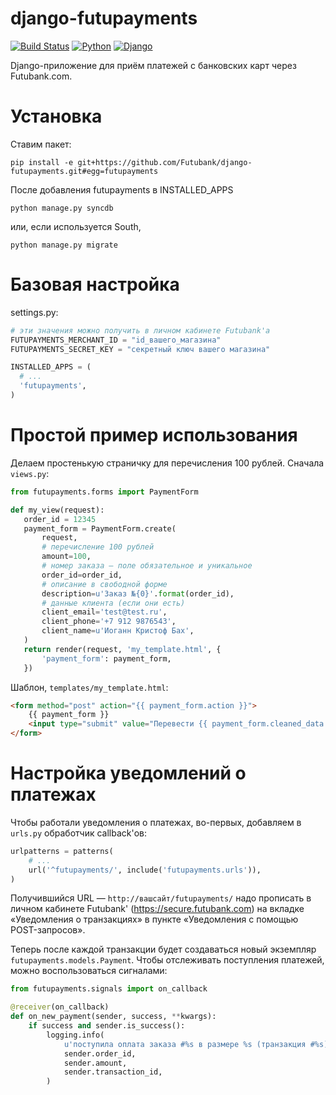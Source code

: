django-futupayments
===================

[![Build Status](https://travis-ci.org/Futubank/django-futupayments.svg?branch=krukov%2Fconfig-refactoring)](https://travis-ci.org/Futubank/django-futupayments)
[![Python](http://img.shields.io/badge/python-2.7,%203.2,%203.3,%203.4-blue.svg)](https://travis-ci.org/Futubank/django-futupayments)
[![Django](http://img.shields.io/badge/Django-1.3,%201.4,%201.5,%201.6-green.svg)](https://travis-ci.org/Futubank/django-futupayments)


Django-приложение для приём платежей с банковских карт через Futubank.com.


Установка
=========
Ставим пакет:

```
pip install -e git+https://github.com/Futubank/django-futupayments.git#egg=futupayments
```

После добавления futupayments в INSTALLED_APPS
```
python manage.py syncdb
```
или, если используется South,
```
python manage.py migrate
```

Базовая настройка
=================

settings.py:

```python
# эти значения можно получить в личном кабинете Futubank'а
FUTUPAYMENTS_MERCHANT_ID = "id_вашего_магазина"
FUTUPAYMENTS_SECRET_KEY = "секретный ключ вашего магазина"

INSTALLED_APPS = (
  # ...
  'futupayments',
)
```

Простой пример использования
============================
Делаем простенькую страничку для перечисления 100 рублей. Сначала `views.py`:

```python
from futupayments.forms import PaymentForm

def my_view(request):
   order_id = 12345
   payment_form = PaymentForm.create(
       request,
       # перечисление 100 рублей
       amount=100,
       # номер заказа – поле обязательное и уникальное
       order_id=order_id,
       # описание в свободной форме
       description=u'Заказ №{0}'.format(order_id),
       # данные клиента (если они есть)
       client_email='test@test.ru',
       client_phone='+7 912 9876543',
       client_name=u'Иоганн Кристоф Бах',
   )
   return render(request, 'my_template.html', {
       'payment_form': payment_form,
   })
```

Шаблон, `templates/my_template.html`:

```html
<form method="post" action="{{ payment_form.action }}">
    {{ payment_form }}
    <input type="submit" value="Перевести {{ payment_form.cleaned_data.amount }} {{ payment_form.cleaned_data.currency }} за заказ №{{ payment_form.cleaned_data.order_id }}">
</form>
```

Настройка уведомлений о платежах
================================
Чтобы работали уведомления о платежах, во-первых, добавляем в `urls.py` обработчик callback'ов:

```python
urlpatterns = patterns(
    # ...
    url('^futupayments/', include('futupayments.urls')),
)
```

Получившийся URL — `http://вашсайт/futupayments/` надо прописать в личном кабинете Futubank'
(https://secure.futubank.com) на вкладке «Уведомления о транзакциях» в пункте «Уведомления с помощью POST-запросов».

Теперь после каждой транзакции будет создаваться новый экземпляр `futupayments.models.Payment`. Чтобы отслеживать
поступления платежей, можно воспользоваться сигналами:

```python
from futupayments.signals import on_callback

@receiver(on_callback)
def on_new_payment(sender, success, **kwargs):
    if success and sender.is_success():
        logging.info(
            u'поступила оплата заказа #%s в размере %s (транзакция #%s)',
            sender.order_id,
            sender.amount,
            sender.transaction_id,
        )

```
